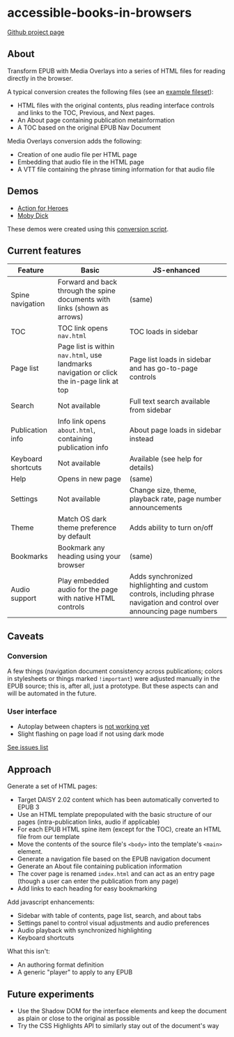 # accessible-books-in-browsers

[Github project page](https://github.com/daisy/accessible-books-in-browsers)

## About 

Transform EPUB with Media Overlays into a series of HTML files for reading directly in the browser. 

A typical conversion creates the following files (see an [example fileset](https://github.com/daisy/accessible-books-in-browsers/tree/main/demos/moby-dick)):
- HTML files with the original contents, plus reading interface controls and links to the TOC, Previous, and Next pages.
- An About page containing publication metainformation
- A TOC based on the original EPUB Nav Document

Media Overlays conversion adds the following:
- Creation of one audio file per HTML page
- Embedding that audio file in the HTML page
- A VTT file containing the phrase timing information for that audio file

## Demos

* [Action for Heroes](https://daisy.github.io/accessible-books-in-browsers/demos/action-for-heroes)
* [Moby Dick](https://daisy.github.io/accessible-books-in-browsers/demos/moby-dick)

These demos were created using this [conversion script](https://github.com/daisy/accessible-books-in-browsers/tree/main/convert). 


## Current features

| Feature | Basic | JS-enhanced |
|---------|-------|-------------|
| Spine navigation | Forward and back through the spine documents with links (shown as arrows) | (same) | 
| TOC | TOC link opens `nav.html`| TOC loads in sidebar | 
| Page list | Page list is within `nav.html`, use landmarks navigation or click the in-page link at top | Page list loads in sidebar and has go-to-page controls | 
| Search | Not available | Full text search available from sidebar |
| Publication info | Info link opens `about.html`, containing publication info | About page loads in sidebar instead|
| Keyboard shortcuts | Not available | Available (see help for details) | 
| Help | Opens in new page | (same) |
| Settings | Not available | Change size, theme, playback rate, page number announcements |
| Theme | Match OS dark theme preference by default | Adds ability to turn on/off |
| Bookmarks | Bookmark any heading using your browser | (same) |
| Audio support | Play embedded audio for the page with native HTML controls | Adds synchronized highlighting and custom controls, including phrase navigation and control over announcing page numbers|


## Caveats

### Conversion
A few things (navigation document consistency across publications; colors in stylesheets or things marked `!important`) were adjusted manually in the EPUB source; this is, after all, just a prototype. But these aspects can and will be automated in the future.


### User interface

- Autoplay between chapters is [not working yet](https://github.com/daisy/accessible-books-in-browsers/issues/3)
- Slight flashing on page load if not using dark mode

[See issues list](https://github.com/daisy/accessible-books-in-browsers/issues)

## Approach

Generate a set of HTML pages:
* Target DAISY 2.02 content which has been automatically converted to EPUB 3
* Use an HTML template prepopulated with the basic structure of our pages (intra-publication links, audio if applicable)
* For each EPUB HTML spine item (except for the TOC), create an HTML file from our template
* Move the contents of the source file's `<body>` into the template's `<main>` element.
* Generate a navigation file based on the EPUB navigation document
* Generate an About file containing publication information
* The cover page is renamed `index.html` and can act as an entry page (though a user can enter the publication from any page)
* Add links to each heading for easy bookmarking

Add javascript enhancements:
* Sidebar with table of contents, page list, search, and about tabs
* Settings panel to control visual adjustments and audio preferences
* Audio playback with synchronized highlighting
* Keyboard shortcuts

What this isn't:
* An authoring format definition
* A generic "player" to apply to any EPUB

## Future experiments
* Use the Shadow DOM for the interface elements and keep the document as plain or close to the original as possible
* Try the CSS Highlights API to similarly stay out of the document's way
